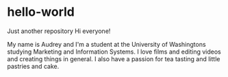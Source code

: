 # hello-world
Just another repository
Hi everyone!

My name is Audrey and I'm a student at the University of Washingtons studying Marketing and Information Systems.
I love films and editing videos and creating things in general.
I also have a passion for tea tasting and little pastries and cake.
